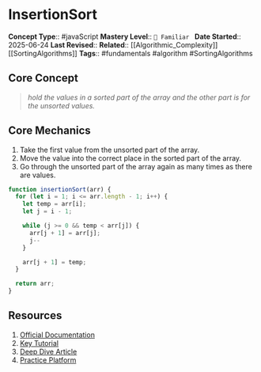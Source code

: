 # InsertionSort

**Concept Type**:: #javaScript
**Mastery Level**:: `🧠 Familiar `
**Date Started**:: 2025-06-24
**Last Revised**::
**Related**:: [[Algorithmic_Complexity]][[SortingAlgorithms]]
**Tags**:: #fundamentals #algorithm #SortingAlgorithms

## Core Concept

> _hold the values in a sorted part of the array and the other part is for the unsorted values._

## Core Mechanics

1. Take the first value from the unsorted part of the array.
2. Move the value into the correct place in the sorted part of the array.
3. Go through the unsorted part of the array again as many times as there are values.

```javaScript
function insertionSort(arr) {
  for (let i = 1; i <= arr.length - 1; i++) {
    let temp = arr[i];
    let j = i - 1;

    while (j >= 0 && temp < arr[j]) {
      arr[j + 1] = arr[j];
      j--
    }

    arr[j + 1] = temp;
  }

  return arr;
}

```

## Resources

1. [Official Documentation](https://www.geeksforgeeks.org/dsa/insertion-sort-algorithm/)
2. [Key Tutorial]()
3. [Deep Dive Article](https://www.hackerearth.com/practice/algorithms/sorting/insertion-sort/tutorial/)
4. [Practice Platform]()
